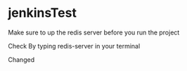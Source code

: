 # jenkinsTest

Make sure to up the redis server before you run the project

Check By typing redis-server in your terminal

Changed